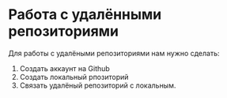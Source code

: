 # Работа с удалёнными репозиториями

Для работы с удалёными репозиториями нам нужно сделать:
1. Создать аккаунт на Github
2. Создать локальный рпозиторий
3. Связать удалёный репозиторий с локальным.
